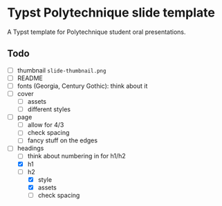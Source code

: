 # Typst Polytechnique slide template

A Typst template for Polytechnique student oral presentations.

## Todo

- [ ] thumbnail `slide-thumbnail.png`
- [ ] README
- [ ] fonts (Georgia, Century Gothic): think about it
- [ ] cover
  - [ ] assets
  - [ ] different styles
- [ ] page
  - [ ] allow for 4/3
  - [ ] check spacing
  - [ ] fancy stuff on the edges
- [ ] headings
  - [ ] think about numbering in for h1/h2
  - [x] h1
  - [ ] h2
    - [x] style
    - [x] assets
    - [ ] check spacing
